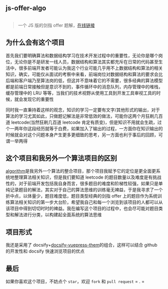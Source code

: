 ## js-offer-algo

![]()

> 一个 JS 版的剑指 offer 题解，[在线链接](https://luvsunlight.github.io/js-offer-algo/#/)

## 为什么会有这个项目

首先我们要明确算法和数据结构学习在技术开发过程中的重要性，无论你是哪个岗位，无论你是不是研发一线人员，数据结构和算法其实都充斥在日常的代码甚至生活中，很多前端开发者可能认为我这个行业可能几乎用不上数据结构和算法的相关知识，确实，可能仅从面试的考察中来看，前端岗位对数据结构和算法的要求会比后端和客户端乃至算法岗的低，但这并不意味着它的不需要，很多经典的算法模型都是前端日常接触但是意识不到的，事件循环中的消息队列，内存管理中的堆栈，缓存管理中的 LRU 等等，当我们的技术视野从使用工具到开发工具审视工具的时候，就会发现它的重要性

同时我一直秉持着这样的观念，知识的学习一定要有文字/其他形式的输出，对于算法的学习尤其如此，只做题记解法是非常低效的做法，可能你这两个月狂刷几百道 leetcode(当然狂刷几百道 leetcode 肯定有质变)，但是知识不用就会生疏，过个一两年你这段经历就等于白费，如果加入了输出的过程，一方面你在知识输出的时候就会对这个问题本身产生更多更细致的思考，另一方面也利于事后的回顾，可谓一举两得

## 这个项目和我另外一个算法项目的区别

[algorithm](https://github.com/luvsunlight/algorithm)是我另外一个算法的整合项目，那个项目我赋予它的定位是更全面更系统地整理算法相关知识，但是我们要知道 leetcode 的题目数量以及难度是有挑战性的，对于前端开发包括我自身而言，很多题目的难度和阶梯性较强，如果只是单纯记录题目的解法，其实对于自己的算法思维的训练毫无裨益，于是我寻求了一个折中点，以体量少，题目难度低，题目类型经典的剑指 offer 上的题目作为系统训练算法相关知识的第一步大台阶，希望我自己和每一个浏览到该项目的人都可以从该项目中得到切切时时的裨益。我在编写这个项目的过程中，也会尽可能对题目类型和解法进行分类，以构建起全面系统的算法思维

## 项目形式

我还是采用了 docsify+[docsify-vuepress-them](https://github.com/luvsunlight/docsify-vuepress-theme)的组合，这样可以结合 github 的开发性和 docsify 快速浏览项目的优点

## 最后

如果你喜欢这个项目，不妨点个 `star`，欢迎 `fork` 和 `pull request` = . =
